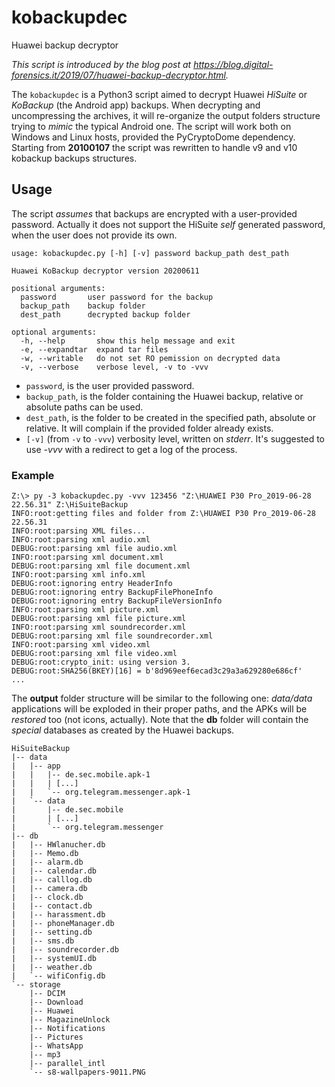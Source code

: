 # kobackupdec
Huawei backup decryptor

_This script is introduced by the blog post at https://blog.digital-forensics.it/2019/07/huawei-backup-decryptor.html._

The `kobackupdec` is a Python3 script aimed to decrypt Huawei *HiSuite* or *KoBackup* (the Android app) backups. When decrypting and uncompressing the archives, it will re-organize the output folders structure trying to _mimic_ the typical Android one. The script will work both on Windows and Linux hosts, provided the PyCryptoDome dependency. Starting from **20100107** the script was rewritten to handle v9 and v10 kobackup backups structures.

## Usage

The script *assumes* that backups are encrypted with a user-provided password. Actually it does not support the HiSuite _self_ generated password, when the user does not provide its own.

```
usage: kobackupdec.py [-h] [-v] password backup_path dest_path

Huawei KoBackup decryptor version 20200611

positional arguments:
  password       user password for the backup
  backup_path    backup folder
  dest_path      decrypted backup folder

optional arguments:
  -h, --help       show this help message and exit
  -e, --expandtar  expand tar files
  -w, --writable   do not set RO pemission on decrypted data
  -v, --verbose    verbose level, -v to -vvv
```

- `password`, is the user provided password.
- `backup_path`, is the folder containing the Huawei backup, relative or absolute paths can be used.
- `dest_path`, is the folder to be created in the specified path, absolute or relative. It will complain if the provided folder already exists.
- `[-v]` (from `-v` to `-vvv`) verbosity level, written on *stderr*. It's suggested to use *-vvv* with a redirect to get a log of the process.

### Example

```
Z:\> py -3 kobackupdec.py -vvv 123456 "Z:\HUAWEI P30 Pro_2019-06-28 22.56.31" Z:\HiSuiteBackup
INFO:root:getting files and folder from Z:\HUAWEI P30 Pro_2019-06-28 22.56.31
INFO:root:parsing XML files...
INFO:root:parsing xml audio.xml
DEBUG:root:parsing xml file audio.xml
INFO:root:parsing xml document.xml
DEBUG:root:parsing xml file document.xml
INFO:root:parsing xml info.xml
DEBUG:root:ignoring entry HeaderInfo
DEBUG:root:ignoring entry BackupFilePhoneInfo
DEBUG:root:ignoring entry BackupFileVersionInfo
INFO:root:parsing xml picture.xml
DEBUG:root:parsing xml file picture.xml
INFO:root:parsing xml soundrecorder.xml
DEBUG:root:parsing xml file soundrecorder.xml
INFO:root:parsing xml video.xml
DEBUG:root:parsing xml file video.xml
DEBUG:root:crypto_init: using version 3.
DEBUG:root:SHA256(BKEY)[16] = b'8d969eef6ecad3c29a3a629280e686cf'
...
```

The **output** folder structure will be similar to the following one: *data/data* applications will be exploded in their proper paths, and the APKs will be *restored* too (not icons, actually). Note that the **db** folder will contain the *special* databases as created by the Huawei backups.

```
HiSuiteBackup
|-- data
|   |-- app
|   |   |-- de.sec.mobile.apk-1
|   |   | [...]
|   |   `-- org.telegram.messenger.apk-1
|   `-- data
|       |-- de.sec.mobile
|       | [...]
|       `-- org.telegram.messenger
|-- db
|   |-- HWlanucher.db
|   |-- Memo.db
|   |-- alarm.db
|   |-- calendar.db
|   |-- calllog.db
|   |-- camera.db
|   |-- clock.db
|   |-- contact.db
|   |-- harassment.db
|   |-- phoneManager.db
|   |-- setting.db
|   |-- sms.db
|   |-- soundrecorder.db
|   |-- systemUI.db
|   |-- weather.db
|   `-- wifiConfig.db
`-- storage
    |-- DCIM
    |-- Download
    |-- Huawei
    |-- MagazineUnlock
    |-- Notifications
    |-- Pictures
    |-- WhatsApp
    |-- mp3
    |-- parallel_intl
    `-- s8-wallpapers-9011.PNG
```
